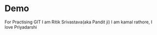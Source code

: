 # Demo
For Practising GIT
I am Ritik Srivastava(aka Pandit ji)
I am kamal rathore, I love Priyadarshi
